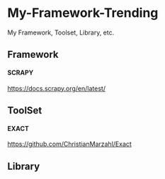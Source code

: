 # My-Framework-Trending
My Framework, Toolset, Library,  etc.

## Framework

#### SCRAPY
https://docs.scrapy.org/en/latest/

## ToolSet

#### EXACT
https://github.com/ChristianMarzahl/Exact

## Library


